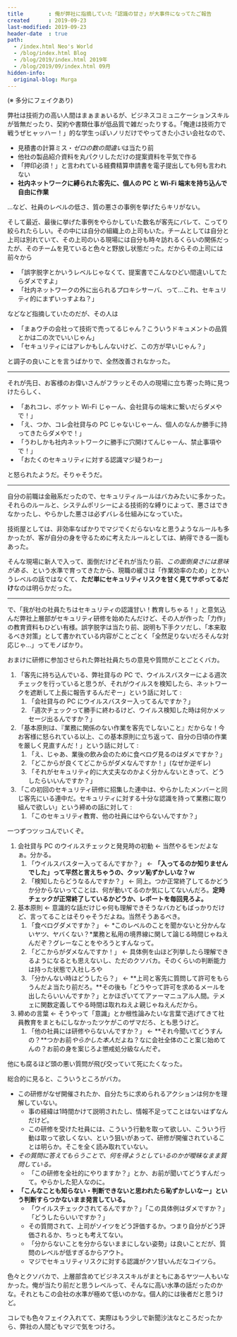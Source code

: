 ```yaml
---
title        : 俺が弊社に指摘していた「認識の甘さ」が大事件になってたご報告
created      : 2019-09-23
last-modified: 2019-09-23
header-date  : true
path:
  - /index.html Neo's World
  - /blog/index.html Blog
  - /blog/2019/index.html 2019年
  - /blog/2019/09/index.html 09月
hidden-info:
  original-blog: Murga
---
```


(※ 多分にフェイクあり)

弊社は技術力の高い人間はまぁまぁいるが、ビジネスコミュニケーションスキルが皆無だったり、契約や書類仕事が低品質で雑だったりする。「俺達は技術力で戦うぜヒャッハー！」的な学生っぽいノリだけでやってきた小さい会社なので、

- 見積書の計算ミス・*ゼロの数の間違い*は当たり前
- 他社の製品紹介資料を丸パクリしただけの提案資料を平気で作る
- 「押印必須！」と言われている経費精算申請書を電子提出しても何も言われない
- **社内ネットワークに縛られた客先に、個人の PC と Wi-Fi 端末を持ち込んで自由に作業**

…など、社員のレベルの低さ、質の悪さの事例を挙げたらキリがない。

そして最近、最後に挙げた事例をやらかしていた数名が客先にバレて、こってり絞られたらしい。その中には自分の組織上の上司もいた。チームとしては自分と上司は別れていて、その上司のいる現場には自分も時々訪れるくらいの関係だったが、そのチームを見ていると色々と野放し状態だった。だからその上司には前々から

- 「誤字脱字とかいうレベルじゃなくて、提案書でこんなひどい間違いしてたらダメですよ」
- 「社内ネットワークの外に出られるプロキシサーバ、って…これ、セキュリティ的にまずいっすよね？」

などなど指摘していたのだが、その人は

- 「まぁウチの会社って技術で売ってるじゃん？こういうドキュメントの品質とかは二の次でいいじゃん」
- 「セキュリティにはアレかもしんないけど、この方が早いじゃん？」

と調子の良いことを言うばかりで、全然改善されなかった。

---

それが先日、お客様のお偉いさんがフラッとその人の現場に立ち寄った時に見つけたらしく、

- 「あれコレ、ポケット Wi-Fi じゃーん、会社貸与の端末に繋いだらダメやで！」
- 「え、つか、コレ会社貸与の PC じゃないじゃーん、個人のなんか勝手に持ってきたらダメやで！」
- 「うわしかも社内ネットワークに勝手に穴開けてんじゃーん、禁止事項やで！」
- 「おたくのセキュリティに対する認識マジ疑うわー」

と怒られたようだ。そりゃそうだ。

---

自分の前職は金融系だったので、セキュリティルールはバカみたいに多かった。それらのルールと、システムポリシーによる技術的な縛りによって、悪さはできなかったし、やらかした悪さは必ずバレる仕組みになっていた。

技術屋としては、非効率なばかりでマジでくだらないなと思うようなルールも多かったが、客が自分の身を守るために考えたルールとしては、納得できる一面もあった。

そんな現場に新人で入って、面倒だけどそれが当たり前、*この面倒臭さには意味がある*、という水準で育ってきたから、現職の緩さは「作業効率のため」とかいうレベルの話ではなくて、**ただ単にセキュリティリスクを甘く見てサボってるだけ**なのは明らかだった。

---

で、「我が社の社員たちはセキュリティの認識甘い！教育しちゃる！」と意気込んだ弊社上層部がセキュリティ研修を始めたんだけど、その人が作った「力作」の教育資料もひどい有様。誤字脱字は当たり前、説明も下手クソだし、「本来取るべき対策」として書かれている内容がことごとく「全然足りないだろそんな対応じゃ…」ってモノばかり。

おまけに研修に参加させられた弊社社員たちの意見や質問がことごとくバカ。

1. 「客先に持ち込んでいる、弊社貸与の PC で、ウイルスバスターによる週次チェックを行っていると思うが、それがウイルスを検知したら、ネットワークを遮断して上長に報告するんだぞー」という話に対して :
    1. 「会社貸与の PC にウイルスバスター入ってるんですか？」
    2. 「週次チェックって勝手に終わるけど、ウイルス検知した時は何かメッセージ出るんですか？」
2. 「基本原則は、『業務に関係のない作業を客先でしないこと』だからな！今お客様に怒られている以上、この基本原則に立ち返って、自分の日頃の作業を厳しく見直すんだ！」という話に対して :
    1. 「え、じゃあ、業後の飲み会のために食べログ見るのはダメですか？」
    2. 「どこからが良くてどこからがダメなんですか！」(なぜか逆ギレ)
    3. 「それがセキュリティ的に大丈夫なのかよく分かんないときって、どうしたらいいんですか？」
3. 「この初回のセキュリティ研修に招集した連中は、やらかしたメンバーと同じ客先にいる連中だ。セキュリティに対する十分な認識を持って業務に取り組んで欲しい」という締めの話に対して :
    1. 「このセキュリティ教育、他の社員にはやらないんですか？」

一つずつツッコんでいくぞ。

1. 会社貸与 PC のウイルスチェックと発見時の初動 ← 当然やるモンだよなぁ。分かる。
    1. 「ウイルスバスター入ってるんですか？」 ← **「入ってるのか知りませんでした」って平然と言えちゃうの、クッソ恥ずかしいな？ｗ**
    2. 「検知したらどうなるんですか？」 ← 同上。つか正常終了してるかどうか分からないってことは、何が動いてるのか気にしてないんだろ。**定時チェックが正常終了しているかどうか、レポートを毎回見ろよ。**
2. 基本原則 ← 意識的な話だけじゃ何も理解できそうなバカどもばっかりだけど、言ってることはそりゃそうだよね。当然そうあるべき。
    1. 「食べログダメですか？」 ← *このレベルのことを聞かないと分かんないヤツ、ヤバくない？*業務と私用の境界線に関して論じる時間じゃねえんだぞ？グレーなことをやろうとすんなって。
    2. 「どこからがダメなんですか！」 ← 具体例を山ほど列挙したら理解できるようになるとも思えないし、ただのクソバカ。そのくらいの判断能力は持った状態で入社しろや
    3. 「分かんない時はどうしたら？」 ← **上司と客先に質問して許可をもらうんだよ当たり前だろ。**その後も「どうやって許可を求めるメールを出したらいいんですか？」とかほざいててアァーマニュアル人間。テメェに関数定義してやる時間は取れねえよ親じゃねえんだから。
3. 締めの言葉 ← そうやって「意識」とか根性論みたいな言葉で逃げてきて社員教育をまともにしなかったツケがこのザマだろ、とも思うけど。
    1. 「他の社員には研修やらないんですか？」 ← **それ今聞いてどうすんの？**つかお前*やらかした本人*だよね？なに会社全体のこと案じ始めてんの？お前の身を案じろよ懲戒処分級なんだぞ。

他にも腐るほど頭の悪い質問が飛び交っていて死にたくなった。

総合的に見ると、こういうところがバカ。

- この研修がなぜ開催されたか、自分たちに求められるアクションは何かを理解していない。
  - 事の経緯は1時間かけて説明されたし、情報不足ってことはないはずなんだけど。
  - この研修を受けた社員には、こういう行動を取って欲しい、こういう行動は取って欲しくない、という狙いがあって、研修が開催されていることは明らか。そこを全く読み取れていない。
- *その質問に答えてもらうことで、何を得ようとしているのかが曖昧なまま質問している。*
  - 「この研修を全社的にやりますか？」とか、お前が聞いてどうすんだって。やらかした犯人なのに。
- **「こんなことも知らない・判断できないと思われたら恥ずかしいなー」という判断すらつかないまま発言している。**
  - 「ウイルスチェックされてるんですか？」「この具体例はダメですか？」「どうしたらいいですか？」
  - その質問されて、上司がソイツをどう評価するか。つまり自分がどう評価されるか、ちっとも考えてない。
  - 「分からないことを分からないままにしない姿勢」は良いことだが、質問のレベルが低すぎるからアウト。
  - マジでセキュリティリスクに対する認識がクソ甘いんだなコイツら。

色々とクソバカで、上層部含めてビジネススキルがまともにあるヤツ一人もいなかった。俺が当たり前だと思うレベルって、そんなに高い水準の話だったのかな。それともこの会社の水準が極めて低いのかな。個人的には後者だと思うけど。

コレでも色々フェイク入れてて、実際はもう少しで新聞沙汰なところだったから、弊社の人間どもマジで気をつけろ。
